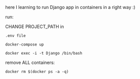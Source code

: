  here I learning to run Django app in containers in a right way :)
 
 run:
 
 CHANGE PROJECT_PATH in 
  
    .env file
 
 ```docker-compose up```
 
 ```docker exec -i -t Django /bin/bash```
 
 remove ALL containers:
   
   ```docker rm $(docker ps -a -q)```